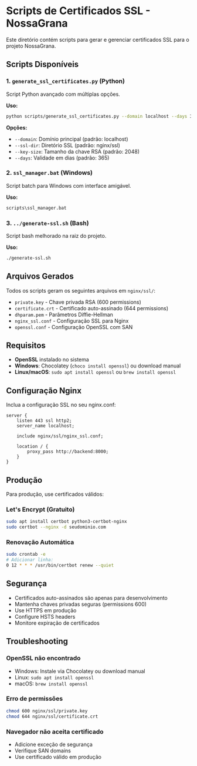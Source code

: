 # Scripts de Certificados SSL - NossaGrana

Este diretório contém scripts para gerar e gerenciar certificados SSL para o projeto NossaGrana.

## Scripts Disponíveis

### 1. `generate_ssl_certificates.py` (Python)
Script Python avançado com múltiplas opções.

**Uso:**
```bash
python scripts/generate_ssl_certificates.py --domain localhost --days 365
```

**Opções:**
- `--domain`: Domínio principal (padrão: localhost)
- `--ssl-dir`: Diretório SSL (padrão: nginx/ssl)
- `--key-size`: Tamanho da chave RSA (padrão: 2048)
- `--days`: Validade em dias (padrão: 365)

### 2. `ssl_manager.bat` (Windows)
Script batch para Windows com interface amigável.

**Uso:**
```cmd
scripts\ssl_manager.bat
```

### 3. `../generate-ssl.sh` (Bash)
Script bash melhorado na raiz do projeto.

**Uso:**
```bash
./generate-ssl.sh
```

## Arquivos Gerados

Todos os scripts geram os seguintes arquivos em `nginx/ssl/`:

- `private.key` - Chave privada RSA (600 permissions)
- `certificate.crt` - Certificado auto-assinado (644 permissions)
- `dhparam.pem` - Parâmetros Diffie-Hellman
- `nginx_ssl.conf` - Configuração SSL para Nginx
- `openssl.conf` - Configuração OpenSSL com SAN

## Requisitos

- **OpenSSL** instalado no sistema
- **Windows**: Chocolatey (`choco install openssl`) ou download manual
- **Linux/macOS**: `sudo apt install openssl` ou `brew install openssl`

## Configuração Nginx

Inclua a configuração SSL no seu nginx.conf:

```nginx
server {
    listen 443 ssl http2;
    server_name localhost;
    
    include nginx/ssl/nginx_ssl.conf;
    
    location / {
        proxy_pass http://backend:8000;
    }
}
```

## Produção

Para produção, use certificados válidos:

### Let's Encrypt (Gratuito)
```bash
sudo apt install certbot python3-certbot-nginx
sudo certbot --nginx -d seudominio.com
```

### Renovação Automática
```bash
sudo crontab -e
# Adicionar linha:
0 12 * * * /usr/bin/certbot renew --quiet
```

## Segurança

- Certificados auto-assinados são apenas para desenvolvimento
- Mantenha chaves privadas seguras (permissions 600)
- Use HTTPS em produção
- Configure HSTS headers
- Monitore expiração de certificados

## Troubleshooting

### OpenSSL não encontrado
- Windows: Instale via Chocolatey ou download manual
- Linux: `sudo apt install openssl`
- macOS: `brew install openssl`

### Erro de permissões
```bash
chmod 600 nginx/ssl/private.key
chmod 644 nginx/ssl/certificate.crt
```

### Navegador não aceita certificado
- Adicione exceção de segurança
- Verifique SAN domains
- Use certificado válido em produção